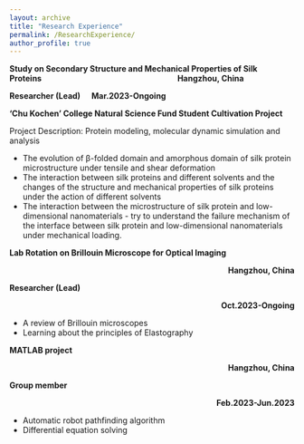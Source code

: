 ```yaml
---
layout: archive
title: "Research Experience"
permalink: /ResearchExperience/
author_profile: true
---
```



**Study on Secondary Structure and Mechanical Properties of Silk Proteins**$~~~~~~~~~~~~~~~~~~~~~~~~~~~~~~~~~~~~~~~~~~~~~~~~~~~~~~~~~~~~~$**Hangzhou, China**

**Researcher (Lead)** $~~~~$**Mar.2023-Ongoing**

**‘Chu Kochen’ College Natural Science Fund Student Cultivation Project**

Project Description: Protein modeling, molecular dynamic simulation and analysis

- The evolution of β-folded domain and amorphous domain of silk protein microstructure under tensile and shear deformation
- The interaction between silk proteins and different solvents and the changes of the structure and mechanical properties of silk proteins under the action of different solvents
- The interaction between the microstructure of silk protein and low-dimensional nanomaterials - try to understand the failure mechanism of the interface between silk protein and low-dimensional nanomaterials under mechanical loading.

**Lab Rotation on Brillouin Microscope for Optical Imaging** <p align="right">**Hangzhou, China**</p>

**Researcher (Lead)**     <p align="right">**Oct.2023-Ongoing**</p>         

- A review of Brillouin microscopes
- Learning about the principles of Elastography

**MATLAB project**    <p align="right">**Hangzhou, China**</p>

**Group member**  <p align="right">**Feb.2023-Jun.2023**</p>  

- Automatic robot pathfinding algorithm
- Differential equation solving
